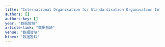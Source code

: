 ```yaml
---
title: "International Organisation for Standardisation Organisation Internationale de Normalisation ISO/IEC JTC1/SC29/WG11 Coding of Moving Pictures and Audio"
authors: []
authors-key: []
year: "数据暂缺"
article-link: "数据暂缺"
venue: "数据暂缺"
bibex: "数据暂缺"
---
```

